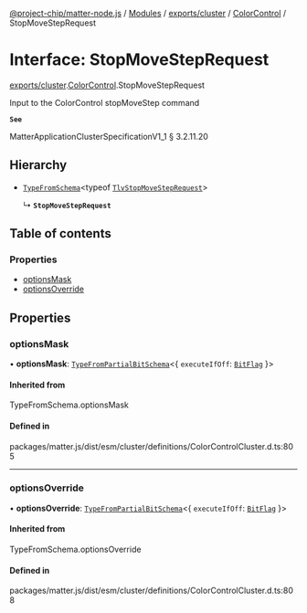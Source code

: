 [@project-chip/matter-node.js](../README.md) / [Modules](../modules.md) / [exports/cluster](../modules/exports_cluster.md) / [ColorControl](../modules/exports_cluster.ColorControl.md) / StopMoveStepRequest

# Interface: StopMoveStepRequest

[exports/cluster](../modules/exports_cluster.md).[ColorControl](../modules/exports_cluster.ColorControl.md).StopMoveStepRequest

Input to the ColorControl stopMoveStep command

**`See`**

MatterApplicationClusterSpecificationV1_1 § 3.2.11.20

## Hierarchy

- [`TypeFromSchema`](../modules/exports_tlv.md#typefromschema)\<typeof [`TlvStopMoveStepRequest`](../modules/exports_cluster.ColorControl.md#tlvstopmovesteprequest)\>

  ↳ **`StopMoveStepRequest`**

## Table of contents

### Properties

- [optionsMask](exports_cluster.ColorControl.StopMoveStepRequest.md#optionsmask)
- [optionsOverride](exports_cluster.ColorControl.StopMoveStepRequest.md#optionsoverride)

## Properties

### optionsMask

• **optionsMask**: [`TypeFromPartialBitSchema`](../modules/exports_schema.md#typefrompartialbitschema)\<\{ `executeIfOff`: [`BitFlag`](../modules/exports_schema.md#bitflag)  }\>

#### Inherited from

TypeFromSchema.optionsMask

#### Defined in

packages/matter.js/dist/esm/cluster/definitions/ColorControlCluster.d.ts:805

___

### optionsOverride

• **optionsOverride**: [`TypeFromPartialBitSchema`](../modules/exports_schema.md#typefrompartialbitschema)\<\{ `executeIfOff`: [`BitFlag`](../modules/exports_schema.md#bitflag)  }\>

#### Inherited from

TypeFromSchema.optionsOverride

#### Defined in

packages/matter.js/dist/esm/cluster/definitions/ColorControlCluster.d.ts:808
